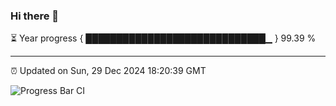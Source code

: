### Hi there 👋

⏳ Year progress { █████████████████████████████▁ } 99.39 %

---

⏰ Updated on Sun, 29 Dec 2024 18:20:39 GMT

![Progress Bar CI](https://github.com/liununu/liununu/workflows/Progress%20Bar%20CI/badge.svg)
